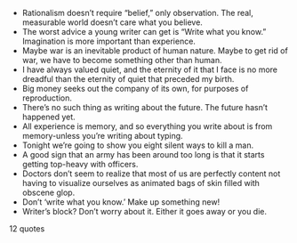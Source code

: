  - Rationalism doesn’t require “belief,” only observation. The real, measurable world doesn’t care what you believe.
 - The worst advice a young writer can get is “Write what you know.” Imagination is more important than experience.
 - Maybe war is an inevitable product of human nature. Maybe to get rid of war, we have to become something other than human.
 - I have always valued quiet, and the eternity of it that I face is no more dreadful than the eternity of quiet that preceded my birth.
 - Big money seeks out the company of its own, for purposes of reproduction.
 - There’s no such thing as writing about the future. The future hasn’t happened yet.
 - All experience is memory, and so everything you write about is from memory-unless you’re writing about typing.
 - Tonight we’re going to show you eight silent ways to kill a man.
 - A good sign that an army has been around too long is that it starts getting top-heavy with officers.
 - Doctors don’t seem to realize that most of us are perfectly content not having to visualize ourselves as animated bags of skin filled with obscene glop.
 - Don’t ‘write what you know.’ Make up something new!
 - Writer’s block? Don’t worry about it. Either it goes away or you die.

12 quotes